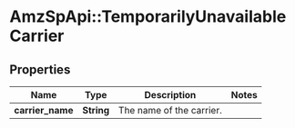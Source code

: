 # AmzSpApi::TemporarilyUnavailableCarrier

## Properties
Name | Type | Description | Notes
------------ | ------------- | ------------- | -------------
**carrier_name** | **String** | The name of the carrier. | 

